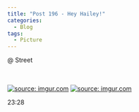 ```yaml
---
title: "Post 196 - Hey Hailey!"
categories:
  - Blog
tags:
  - Picture
---
```


@ Street
 
<br/>

<br/>
<a href="https://imgur.com/yOzLwhs"><img src="https://i.imgur.com/yOzLwhs.jpg" title="source: imgur.com" /></a>
<a href="https://imgur.com/Y7jP4ZL"><img src="https://i.imgur.com/Y7jP4ZL.jpg" title="source: imgur.com" /></a>
<br/>




23:28
<script src="https://utteranc.es/client.js"
        repo="serendipityinlife/serendipityinlife.github.io"
        issue-term="pathname"
        theme="github-light"
        crossorigin="anonymous"
        async>
</script>
